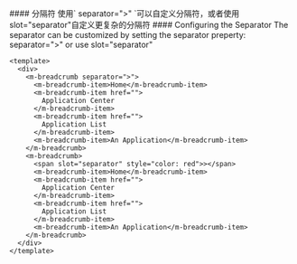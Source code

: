 <cn>
  #### 分隔符
  使用` separator=">" `可以自定义分隔符，或者使用slot="separator"自定义更复杂的分隔符
</cn>

<us>
  #### Configuring the Separator
  The separator can be customized by setting the separator preperty: separator=">" or use
  slot="separator"
</us>

```vue
<template>
  <div>
    <m-breadcrumb separator=">">
      <m-breadcrumb-item>Home</m-breadcrumb-item>
      <m-breadcrumb-item href="">
        Application Center
      </m-breadcrumb-item>
      <m-breadcrumb-item href="">
        Application List
      </m-breadcrumb-item>
      <m-breadcrumb-item>An Application</m-breadcrumb-item>
    </m-breadcrumb>
    <m-breadcrumb>
      <span slot="separator" style="color: red">></span>
      <m-breadcrumb-item>Home</m-breadcrumb-item>
      <m-breadcrumb-item href="">
        Application Center
      </m-breadcrumb-item>
      <m-breadcrumb-item href="">
        Application List
      </m-breadcrumb-item>
      <m-breadcrumb-item>An Application</m-breadcrumb-item>
    </m-breadcrumb>
  </div>
</template>
```
